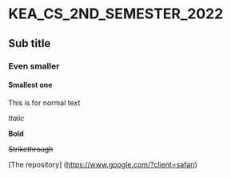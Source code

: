 # KEA_CS_2ND_SEMESTER_2022

## Sub title

### Even smaller

#### Smallest one

This is for normal text

*Italic*

**Bold**

~~Strikethrough~~

[The repository]
(https://www.google.com/?client=safari)

